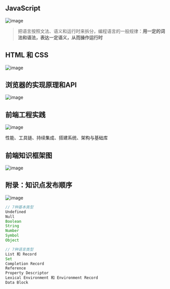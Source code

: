 
## JavaScript

![image](https://static001.geekbang.org/resource/image/6a/9b/6aec0a09381a2f74014ec604ef99c19b.png)

> 把语言按照文法、语义和运行时来拆分，编程语言的一般规律：**用一定的词法和语法，表达一定语义，从而操作运行时**

## HTML 和 CSS

![image](https://static001.geekbang.org/resource/image/41/62/4153891927afac7f4c21ccf6a141f062.png)

## 浏览器的实现原理和API

![image](https://static001.geekbang.org/resource/image/cb/cb/cbb6d198ccfb95af4906eeb0581333cb.png)

## 前端工程实践

![image](https://static001.geekbang.org/resource/image/45/ce/4568011037a5591402c4ba1547ba0dce.jpg)

性能、工具链、持续集成、搭建系统、架构与基础库

## 前端知识框架图

![image](https://static001.geekbang.org/resource/image/d1/a8/d1cb4040d91207075e0591abffe1b9a8.jpg)

## 附录：知识点发布顺序

![image](https://static001.geekbang.org/resource/image/87/23/872a9129abe06b1f2cb3c18b63209323.jpg)

```js
// 7种基本类型
Undefined
Null
Boolean
String
Number
Symbol
Object

// 7种语言类型
List 和 Record
Set
Completion Record
Reference
Property Descriptor
Lexical Environment 和 Environment Record
Data Block
```

